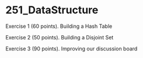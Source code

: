 # 251_DataStructure
Exercise 1 (60 points). Building a Hash Table

Exercise 2 (50 points). Building a Disjoint Set

Exercise 3 (90 points). Improving our discussion board
